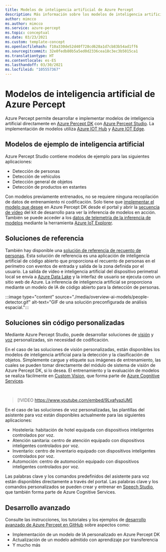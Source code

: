 ```yaml
---
title: Modelos de inteligencia artificial de Azure Percept
description: Más información sobre los modelos de inteligencia artificial disponibles para la creación de prototipos y la implementación
author: mimcco
ms.author: mimcco
ms.service: azure-percept
ms.topic: conceptual
ms.date: 03/23/2021
ms.custom: template-concept
ms.openlocfilehash: f10a330de52d40f728cd628a1d7cb83b54ad1ff6
ms.sourcegitcommit: 32e0fedb80b5a5ed0d2336cea18c3ec3b5015ca1
ms.translationtype: HT
ms.contentlocale: es-ES
ms.lasthandoff: 03/30/2021
ms.locfileid: "105557367"
---
```

# <a name="azure-percept-ai-models"></a>Modelos de inteligencia artificial de Azure Percept

Azure Percept permite desarrollar e implementar modelos de inteligencia artificial directamente en [Azure Percept DK](./overview-azure-percept-dk.md) con [Azure Percept Studio](https://go.microsoft.com/fwlink/?linkid=2135819). La implementación de modelos utiliza [Azure IOT Hub](https://azure.microsoft.com/services/iot-hub/) y [Azure IOT Edge](https://azure.microsoft.com/services/iot-edge/#iotedge-overview).

## <a name="sample-ai-models"></a>Modelos de ejemplo de inteligencia artificial

Azure Percept Studio contiene modelos de ejemplo para las siguientes aplicaciones:

- Detección de personas
- Detección de vehículos
- Detección general de objetos
- Detección de productos en estantes

Con modelos previamente entrenados, no se requiere ninguna recopilación de datos de entrenamiento ni codificación. Solo tiene que [implementar el modelo que desee](./how-to-deploy-model.md) en Azure Percept DK desde el portal y abrir la [secuencia de vídeo](./how-to-view-video-stream.md) del kit de desarrollo para ver la inferencia de modelos en acción. También se puede acceder a los [datos de telemetría de la inferencia de modelos](./how-to-view-telemetry.md) mediante la herramienta [Azure IoT Explorer](https://github.com/Azure/azure-iot-explorer/releases).

## <a name="reference-solutions"></a>Soluciones de referencia

También hay disponible una [solución de referencia de recuento de personas](https://github.com/microsoft/Azure-Percept-Reference-Solutions/tree/main/people-detection-app). Esta solución de referencia es una aplicación de inteligencia artificial de código abierto que proporciona el recuento de personas en el perímetro con eventos de entrada y salida de la zona definida por el usuario. La salida de vídeo e inteligencia artificial del dispositivo perimetral local se envía a [Azure Data Lake](https://azure.microsoft.com/solutions/data-lake/) y la interfaz de usuario se ejecuta como un sitio web de Azure. La inferencia de inteligencia artificial se proporciona mediante un modelo de IA de código abierto para la detección de personas.

:::image type="content" source="./media/overview-ai-models/people-detector.gif" alt-text="GIF de una solución preconfigurada de análisis espacial.":::

## <a name="custom-no-code-solutions"></a>Soluciones sin código personalizadas

Mediante Azure Percept Studio, puede desarrollar soluciones de [visión](./tutorial-nocode-vision.md) y [voz](./tutorial-no-code-speech.md) personalizadas, sin necesidad de codificación.

En el caso de las soluciones de visión personalizadas, están disponibles los modelos de inteligencia artificial para la detección y la clasificación de objetos. Simplemente cargue y etiquete sus imágenes de entrenamiento, las cuales se pueden tomar directamente del módulo de sistema de visión de Azure Percept DK, si lo desea. El entrenamiento y la evaluación de modelos se realiza fácilmente en [Custom Vision](https://www.customvision.ai/), que forma parte de [Azure Cognitive Services](https://azure.microsoft.com/services/cognitive-services/#overview).

</br>

> [!VIDEO https://www.youtube.com/embed/9LvafyazlJM]

En el caso de las soluciones de voz personalizadas, las plantillas del asistente para voz están disponibles actualmente para las siguientes aplicaciones:

- Hostelería: habitación de hotel equipada con dispositivos inteligentes controlados por voz.
- Atención sanitaria: centro de atención equipado con dispositivos inteligentes controlados por voz.
- Inventario: centro de inventario equipado con dispositivos inteligentes controlados por voz.
- Automoción: centro de automoción equipado con dispositivos inteligentes controlados por voz.

Las palabras clave y los comandos predefinidos del asistente para voz están disponibles directamente a través del portal. Las palabras clave y los comandos personalizados se pueden crear y entrenar en [Speech Studio](https://speech.microsoft.com/), que también forma parte de Azure Cognitive Services.

## <a name="advanced-development"></a>Desarrollo avanzado

Consulte las instrucciones, los tutoriales y los ejemplos de [desarrollo avanzado de Azure Percept en GitHub](https://github.com/microsoft/azure-percept-advanced-development) sobre aspectos como:

- Implementación de un modelo de IA personalizado en Azure Percept DK
- Actualización de un modelo admitido con aprendizaje por transferencia
- Y mucho más
